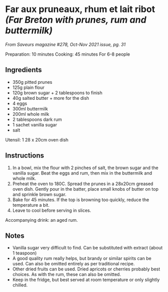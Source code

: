 # Far aux pruneaux, rhum et lait ribot *(Far Breton with prunes, rum and buttermilk)*
*From Saveurs magazine #278, Oct-Nov 2021 issue, pg. 31*

Preparation: 10 minutes
Cooking: 45 minutes
For 6-8 people

## Ingredients

- 350g pitted prunes
- 125g plain flour
- 120g brown sugar + 2 tablespoons to finish
- 40g salted butter + more for the dish
- 4 eggs
- 300ml buttermilk
- 200ml whole milk
- 2 tablespoons dark rum
- 1 sachet vanilla sugar
- salt

Utensil: 1 28 x 20cm oven dish

## Instructions

1. In a bowl, mix the flour with 2 pinches of salt, the brown sugar and the vanilla sugar. Beat the eggs and rum, then mix in the buttermilk and whole milk.
2. Preheat the oven to 180C. Spread the prunes in a 28x20cm greased oven dish. Gently pour in the batter, place small knobs of butter on top and sprinkle brown sugar.
3. Bake for 45 minutes. If the top is browning too quickly, reduce the temperature a bit.
4. Leave to cool before serving in slices.

Accompanying drink: an aged rum.

## Notes

- Vanilla sugar very difficult to find. Can be substituted with extract (about 1 teaspoon)
- A good quality rum really helps, but brandy or similar spirits can be used. Can also be omitted entirely as per traditional recipe.
- Other dried fruits can be used. Dried apricots or cherries probably best choices. As with the rum, these can also be omitted.
- Keep in the fridge, but best served at room temperature or only slightly chilled. 
